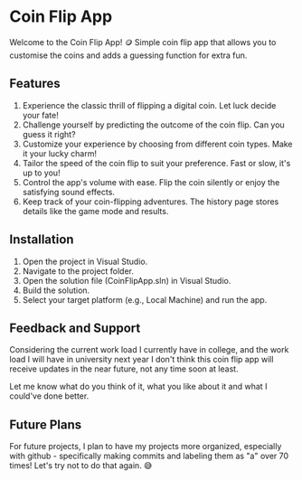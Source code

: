 # Coin Flip App

Welcome to the Coin Flip App! 🪙 Simple coin flip app that allows you to customise the coins and adds a guessing function for extra fun.

## Features
1. Experience the classic thrill of flipping a digital coin. Let luck decide your fate!
2. Challenge yourself by predicting the outcome of the coin flip. Can you guess it right?
3. Customize your experience by choosing from different coin types. Make it your lucky charm!
4. Tailor the speed of the coin flip to suit your preference. Fast or slow, it's up to you!
5. Control the app's volume with ease. Flip the coin silently or enjoy the satisfying sound effects.
6. Keep track of your coin-flipping adventures. The history page stores details like the game mode and results.

## Installation

1. Open the project in Visual Studio.
2. Navigate to the project folder.
3. Open the solution file (CoinFlipApp.sln) in Visual Studio.
4. Build the solution.
5. Select your target platform (e.g., Local Machine) and run the app.

## Feedback and Support
Considering the current work load I currently have in college, and the work load I will have in university next year I don't think this coin flip app will receive updates in the near future, not any time soon at least. 

Let me know what do you think of it, what you like about it and what I could've done better.

## Future Plans
For future projects, I plan to have my projects more organized, especially with github - specifically making commits and labeling them as "a" over 70 times! Let's try not to do that again. 😅 



